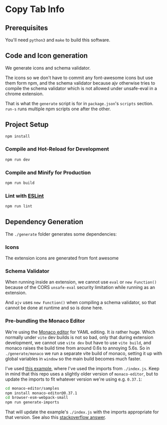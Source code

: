 # Copy Tab Info

## Prerequisites

You'll need `python3` and `make` to build this software.

## Code and Icon generation

We generate icons and schema validator.

The icons so we don't have to commit any font-awesome icons but use them form
npm, and the schema validator because ajv otherwise tries to compile the schema
validator which is not allowed under unsafe-eval in a chrome extension.

That is what the `generate` script is for in `package.json`'s `scripts` section.
`run-s` runs multiple npm scripts one after the other.

## Project Setup

```sh
npm install
```

### Compile and Hot-Reload for Development

```sh
npm run dev
```

### Compile and Minify for Production

```sh
npm run build
```

### Lint with [ESLint](https://eslint.org/)

```sh
npm run lint
```

## Dependency Generation

The `./generate` folder generates some dependencies:

### Icons

The extension icons are generated from font awesome

### Schema Validator

When running inside an extension, we cannot use `eval` or `new Function()`
because of the CORS `unsafe-eval` security limitation while running as an
extension.

And `ajv` uses `new Function()` when compiling a schema validator, so that
cannot be done at runtime and so is done here.

### Pre-bundling the Monaco Editor

We're using the [Monaco editor](https://microsoft.github.io/monaco-editor/) for
YAML editing. It _is_ rather huge. Which normally under `vite` dev builds is not
so bad, only that during extension development, we cannot use `vite dev` but
have to use `vite build`, and monaco raises the build time from around 0.6s to
annoying 5.6s. So in `./generate/monaco` we run a separate vite build of monaco,
setting it up with global variables in `window` so the main build becomes much
faster.

I've used [this
example](https://github.com/microsoft/monaco-editor/tree/main/samples/browser-esm-webpack-small),
where I've used the imports from `./index.js`. Keep in mind that this repo uses
a slightly older version of `monaco-editor`, but to update the imports to fit
whatever version we're using e.g. `0.37.1`:

```sh
cd monaco-editor/samples
npm install monaco-editor@0.37.1
cd browser-esm-webpack-small
npm run generate-imports
```

That will update the example's `./index.js` with the imports appropriate for
that version. See also this [stackoverflow
answer](https://stackoverflow.com/a/76151598/345716).
